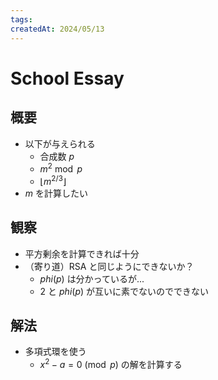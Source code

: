 ```yaml
---
tags:
createdAt: 2024/05/13
---
```


# School Essay

## 概要

* 以下が与えられる
  * 合成数 $p$
  * $m^2 \bmod p$
  * $\lfloor m^{2/3} \rfloor$
* $m$ を計算したい

## 観察

* 平方剰余を計算できれば十分
* （寄り道）RSA と同じようにできないか？
  * $phi(p)$ は分かっているが...
  * $2$ と $phi(p)$ が互いに素でないのでできない

## 解法

* 多項式環を使う
  * $x^2 - a = 0 \pmod p$ の解を計算する
